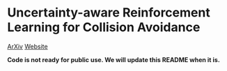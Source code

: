 # Uncertainty-aware Reinforcement Learning for Collision Avoidance

[ArXiv](https://arxiv.org/abs/1702.01182)
[Website](https://sites.google.com/site/probcoll/) 

**Code is not ready for public use. We will update this README when it is.**
